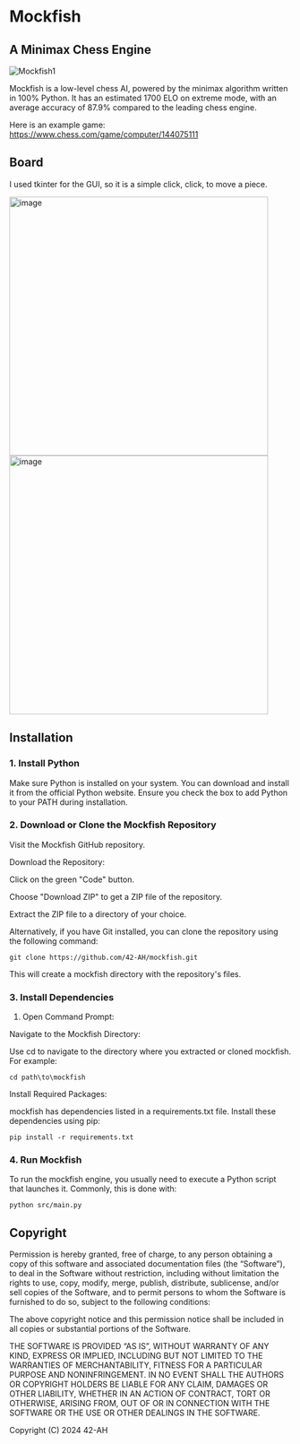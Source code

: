 # Mockfish
## A Minimax Chess Engine

![Mockfish1](https://github.com/42-AH/Mockfish/assets/162044943/5608db62-b128-449d-a010-fa8ca6a57051)





Mockfish is a low-level chess AI, powered by the minimax algorithm written in 100% Python.
It has an estimated 1700 ELO on extreme mode, with an average accuracy of 87.9%  compared to the leading chess engine.

Here is an example game:
https://www.chess.com/game/computer/144075111

## Board
I used tkinter for the GUI, so it is a simple click, click, to move a piece.

<img width="462" alt="image" src="https://github.com/user-attachments/assets/300b8d5c-0fa0-4b99-afd8-8f682309515a">


<img width="462" alt="image" src="https://github.com/user-attachments/assets/e0f488e0-5521-4125-9b90-b498799028d3">


## Installation
### 1. Install Python
Make sure Python is installed on your system. You can download and install it from the official Python website. Ensure you check the box to add Python to your PATH during installation.
### 2. Download or Clone the Mockfish Repository

Visit the Mockfish GitHub repository.

Download the Repository:

Click on the green "Code" button.

Choose "Download ZIP" to get a ZIP file of the repository.

Extract the ZIP file to a directory of your choice.

Alternatively, if you have Git installed, you can clone the repository using the following command:

```
git clone https://github.com/42-AH/mockfish.git
```

This will create a mockfish directory with the repository's files.

### 3. Install Dependencies
  
1. Open Command Prompt:

Navigate to the Mockfish Directory:

Use cd to navigate to the directory where you extracted or cloned mockfish. For example:

```
cd path\to\mockfish
```

Install Required Packages:

mockfish has dependencies listed in a requirements.txt file. Install these dependencies using pip:

```
pip install -r requirements.txt
```

### 4. Run Mockfish
   
To run the mockfish engine, you usually need to execute a Python script that launches it. Commonly, this is done with:

```
python src/main.py
```
## Copyright

Permission is hereby granted, free of charge, to any person obtaining a copy of this software and associated documentation files (the “Software”), to deal in the Software without restriction, including without limitation the rights to use, copy, modify, merge, publish, distribute, sublicense, and/or sell copies of the Software, and to permit persons to whom the Software is furnished to do so, subject to the following conditions:

The above copyright notice and this permission notice shall be included in all copies or substantial portions of the Software.

THE SOFTWARE IS PROVIDED “AS IS”, WITHOUT WARRANTY OF ANY KIND, EXPRESS OR IMPLIED, INCLUDING BUT NOT LIMITED TO THE WARRANTIES OF MERCHANTABILITY, FITNESS FOR A PARTICULAR PURPOSE AND NONINFRINGEMENT. IN NO EVENT SHALL THE AUTHORS OR COPYRIGHT HOLDERS BE LIABLE FOR ANY CLAIM, DAMAGES OR OTHER LIABILITY, WHETHER IN AN ACTION OF CONTRACT, TORT OR OTHERWISE, ARISING FROM, OUT OF OR IN CONNECTION WITH THE SOFTWARE OR THE USE OR OTHER DEALINGS IN THE SOFTWARE.

Copyright (C) 2024 42-AH
